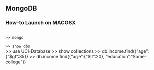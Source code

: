 <h2> MongoDB </h2>
<h3> How-to Launch on MACOSX</h3>

<code>
>> mongo
</code>
<code>
>> show dbs
</code>
>> use UCI-Database
>> show collections
>> db.income.find({“age”:{“$gt”:35}}
>> db.income.find({“age”:{“$lt”:20}, “education”:”Some-college”})
</code>
